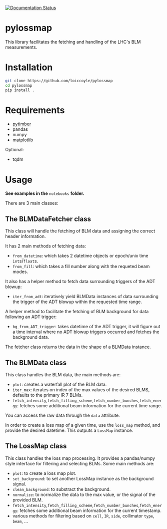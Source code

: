 [![Documentation Status](https://readthedocs.org/projects/pylossmap/badge/?version=latest)](https://pylossmap.readthedocs.io/en/latest/?badge=latest)

# pylossmap

This library facilitates the fetching and handling of the LHC's BLM measurements.

# Installation

```sh
git clone https://github.com/loiccoyle/pylossmap
cd pylossmap
pip install .
```

# Requirements

* [pytimber](https://www.github.com/rdemaria/pytimber)
* pandas
* numpy
* matplotlib

Optional:
* tqdm

# Usage

**See examples in the** `notebooks` **folder.**

There are 3 main classes:

## The BLMDataFetcher class

This class will handle the fetching of BLM data and assigning the correct header information.

It has 2 main methods of fetching data:

* `from_datetime`: which takes 2 datetime objects or epoch/unix time `int`s/`float`s.
* `from_fill`: which takes a fill number along with the requeted beam modes.

It also has a helper method to fetch data surrounding triggers of the ADT blowup:

* `iter_from_adt`: iteratively yield BLMData instances of data surrounding the trigger of the ADT blowup within the requested time range.

A helper method to facilitate the fetching of BLM background for data following an ADT trigger:

* `bg_from_ADT_trigger`: takes datetime of the ADT trigger, it will figure out a time interval where no ADT blowup triggers occurred and fetches the background data.

The fetcher class returns the data in the shape of a BLMData instance.

## The BLMData class

This class handles the BLM data, the main methods are:

* `plot`: creates a waterfall plot of the BLM data.
* `iter_max`: iterates on index of the max values of the desired BLMS, defaults to the primary IR 7 BLMs.
* `fetch_intensity`,`fetch_filling_scheme`,`fetch_number_bunches`,`fetch_energy`: fetches some additional beam information for the current time range.

You can access the raw data through the `data` attribute.

In order to create a loss map of a given time, use the `loss_map` method, and provide the desired datetime. This outputs a `LossMap` instance.

## The LossMap class

This class handles the loss map processing. It provides a pandas/numpy style interface for filtering and selecting BLMs.
Some main methods are:

* `plot`: to create a loss map plot.
* `set_background`: to set another LossMap instance as the background signal.
* `clean_background`: to substract the background.
* `normalize`: to normalize the data to the max value, or the signal of the provided BLM.
* `fetch_intensity`,`fetch_filling_scheme`,`fetch_number_bunches`,`fetch_energy`: fetches some additional beam information for the current timestamp.
* various methods for filtering based on `cell`, `IR`, `side`, collimator `type`, `beam`, ...
